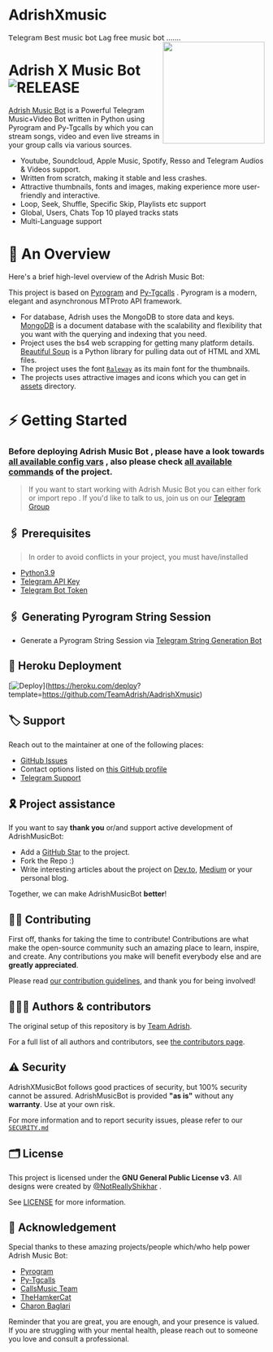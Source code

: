 # AdrishXmusic
𝖳𝖾𝗅𝖾𝗀𝗋𝖺𝗆 𝖡𝖾𝗌𝗍 𝗆𝗎𝗌𝗂𝖼 𝖻𝗈𝗍 𝖫𝖺𝗀 𝖿𝗋𝖾𝖾 𝗆𝗎𝗌𝗂𝖼 𝖻𝗈𝗍 .......
<img src="https://te.legra.ph/file/7ad914c623584a5de931d.jpg" align="right" width="200" height="200"/>

# Adrish X Music Bot <img src="https://img.shields.io/github/v/release/MrAdrish18/AdrishMusic?color=black&logo=github&logoColor=black&style=social" alt="RELEASE">

[Adrish Music Bot](https://github.com/TeamAdrish/AdrishXMusic) is a Powerful Telegram Music+Video Bot written in Python using Pyrogram and Py-Tgcalls by which you can stream songs, video and even live streams in your group calls via various sources.

* Youtube, Soundcloud, Apple Music, Spotify, Resso and Telegram Audios & Videos support.
* Written from scratch, making it stable and less crashes.
* Attractive thumbnails, fonts and images,  making experience more user-friendly and interactive.
* Loop, Seek, Shuffle, Specific Skip, Playlists etc support
* Global, Users, Chats Top 10 played tracks stats
* Multi-Language support


# 🔗 An Overview

Here's a brief high-level overview of the Adrish Music Bot:

This project is based on [Pyrogram](https://github.com/pyrogram) and [Py-Tgcalls](https://github.com/pytgcalls/pytgcalls) . Pyrogram is a modern, elegant and asynchronous MTProto API framework.

* For database, Adrish uses the MongoDB to store data and keys. [MongoDB](https://www.mongodb.com/) is a document database with the scalability and flexibility that you want with the querying and indexing that you need.
* Project uses the bs4 web scrapping for getting many platform details. [Beautiful Soup](https://www.crummy.com/software/BeautifulSoup/bs4/doc/) is a Python library for pulling data out of HTML and XML files.
* The project uses the font [`Raleway`](../assets/font2.ttf) as its main font for the thumbnails.
* The projects uses attractive images and icons which you can get in [assets](../assets/) directory.




# ⚡️ Getting Started

### Before deploying Adrish Music Bot , please have a look towards [all available config vars](../config/README.md) , also please check [all available commands](../strings/command.yml) of the project.

> If you want to start working with Adrish Music Bot you can either fork or import repo .
> If you'd like to talk to us, join us on our [Telegram Group](https://t.me/AdrishMusicSupport)


## 🖇 Prerequisites

> In order to avoid conflicts in your project, you must have/installed

- [Python3.9](https://www.python.org/downloads/release/python-390/)
- [Telegram API Key](https://docs.pyrogram.org/intro/setup#api-keys)
- [Telegram Bot Token](https://t.me/botfather)


## 🖇 Generating Pyrogram String Session

- Generate a Pyrogram String Session via [Telegram String Generation Bot](https://t.me/YukkiStringBot)


## 🚀 Heroku Deployment
[![Deploy](https://www.herokucdn.com/deploy/button.svg)](https://heroku.com/deploy?
template=https://github.com/TeamAdrish/AadrishXmusic)


## 🏷 Support

Reach out to the maintainer at one of the following places:

- [GitHub Issues](https://github.com/TeamAdrish/AdrishXmusic/issues/new?assignees=&labels=question&template=SUPPORT_QUESTION.md&title=support%3A+)
- Contact options listed on [this GitHub profile](https://github.com/TeamAdrish)
- [Telegram Support](https://t.me/AdrishMusicSupport)

## 🎗 Project assistance

If you want to say **thank you** or/and support active development of AdrishMusicBot:

- Add a [GitHub Star](https://github.com/MrAdrish18/AdrishMusic) to the project.
- Fork the Repo :)
- Write interesting articles about the project on [Dev.to](https://dev.to/), [Medium](https://medium.com/) or your personal blog.

Together, we can make AdrishMusicBot **better**!

## ✍🏻 Contributing

First off, thanks for taking the time to contribute! Contributions are what make the open-source community such an amazing place to learn, inspire, and create. Any contributions you make will benefit everybody else and are **greatly appreciated**.

Please read [our contribution guidelines](CONTRIBUTING.md), and thank you for being involved!

## 👨🏻‍💻 Authors & contributors

The original setup of this repository is by [Team Adrish](https://github.com/MrAdrish18).

For a full list of all authors and contributors, see [the contributors page](https://github.com/MrAdrish/AdridhMusic/contributors).

## ⚠️ Security

AdrishXMusicBot follows good practices of security, but 100% security cannot be assured. AdrishMusicBot is provided **"as is"** without any **warranty**. Use at your own risk.

For more information and to report security issues, please refer to our [`SECURITY.md`](SECURITY.md)


## 🗂 License

This project is licensed under the **GNU General Public License v3**. All designs were created by [@NotReallyShikhar](https://github.com/NotReallyShikhar) .

See [LICENSE](../LICENSE) for more information.

## 📑 Acknowledgement

Special thanks to these amazing projects/people which/who help power Adrish Music Bot:

- [Pyrogram](https://github.com/pyrogram/pyrogram)
- [Py-Tgcalls](https://github.com/pytgcalls/pytgcalls)
- [CallsMusic Team](https://github.com/Callsmusic)
- [TheHamkerCat](https://github.com/TheHamkerCat)
- [Charon Baglari](https://github.com/XCBv021)


Reminder that you are great, you are enough, and your presence is valued. If you are struggling with your mental health, please reach out to someone you love and consult a professional.

